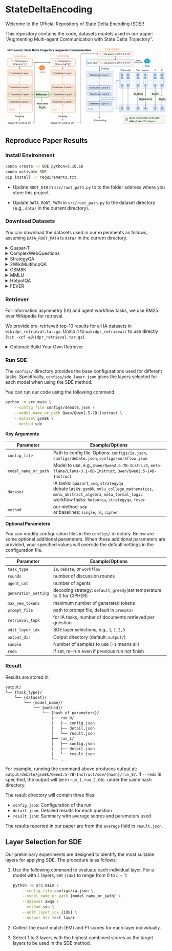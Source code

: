 # StateDeltaEncoding

Welcome to the Official Repository of State Delta Encoding (SDE)!

This repository contains the code, datasets models used in our paper: "Augmenting Multi-agent Communication with State Delta Trajectory".

![](figs/SDE_only.png)

## Reproduce Paper Results

### Install Environment

```bash
conda create -n SDE python=3.10.16
conda activate SDE
pip install -r requirements.txt
```

+ Update `ROOT_DIR` in `src/root_path.py` to to the folder address where you store this project.

+ Update `DATA_ROOT_PATH` in `src/root_path.py` to the dataset directory (e.g., `data/` in the current directory).

### Download Datasets

You can download the datasets used in our experiments as follows, assuming `DATA_ROOT_PATH` is `data/` in the current directory.

<details>

<summary>Quasar-T</summary>

Download the file `dev_questions.json` from the dataset link <http://curtis.ml.cmu.edu/datasets/quasar/quasar-t/questions/> and unzip it to `data/QuasarT/dev_questions.json`.

</details>

<details>
<summary>ComplexWebQuestions</summary>

Download the file `ComplexWebQuestions_dev.json` from the dataset link <https://www.dropbox.com/scl/fo/nqujvpg2gc4y0ozkw3wgr/AOzjVEsdUhv2Fx2pamfJlSw?rlkey=746t7xehfqxf1zr867nxiq8aq&e=1> and place it to `data/ComplexWebQuestions/`.

</details>

<details>
<summary>StrategyQA</summary>

Download the StrategyQA dataset with the following command:

```bash
wget -O data/strategyqa_dataset.zip https://storage.googleapis.com/ai2i/strategyqa/data/strategyqa_dataset.zip
mkdir -p data/StrategyQA
unzip data/strategyqa_dataset.zip -d data/StrategyQA
rm data/strategyqa_dataset.zip 
```

</details>

<details>

<summary>2WikiMultihopQA</summary>

Download the 2WikiMultihop dataset from its repository https://www.dropbox.com/s/ms2m13252h6xubs/data_ids_april7.zip?e=1. Unzip it and move the folder to `data/2WikiMultihopQA`.

</details>

<details>

<summary>GSM8K</summary>

Download the file `test.jsonl` from the dataset link <https://github.com/openai/grade-school-math/tree/master/grade_school_math/data>, and place it to `data/GSM8K/test.jsonl`.

</details>

<details>
<summary>MMLU</summary>

Download the MMLU dataset with the following command:

```bash
mkdir -p data/MMLU
wget -P data/MMLU https://people.eecs.berkeley.edu/~hendrycks/data.tar
tar --strip-components=1 -xvf data/MMLU/data.tar -C data/MMLU
rm data/MMLU/data.tar
```

</details>


<details>

<summary>HotpotQA</summary>

Download the HotpotQA dataset with the following command:

```bash
mkdir -p data/HotpotQA
wget -P data/HotpotQA/ http://curtis.ml.cmu.edu/datasets/hotpot/hotpot_dev_distractor_v1.json
```

</details>

<details>

<summary>FEVER</summary>

We use the FEVER 2.0 dataset for the agent workflow task. You can download the dataset with the following command:

```bash
mkdir -p data/FEVER
wget -P data/FEVER https://fever.ai/download/fever2.0/fever2-fixers-dev.jsonl 
```

</details>

### Retriever

For information asymmetry (IA) and agent workflow tasks, we use BM25 over Wikipedia for retrieval.

We provide pre-retrieved top-10 results for all IA datasets in `wikidpr_retrieval.tar.gz`. Unzip it to `wikidpr_retrieval/` to use directly (`tar -xzf wikidpr_retrieval.tar.gz`).

<details>
<summary>Optional: Build Your Own Retriever</summary>

1. Download the Wikipedia dump from the [DPR repository](https://github.com/facebookresearch/DPR/blob/main/dpr/data/download_data.py#L32) using the following command:

    ```bash
    mkdir -p data/dpr
    wget -O data/dpr/psgs_w100.tsv.gz https://dl.fbaipublicfiles.com/dpr/wikipedia_split/psgs_w100.tsv.gz
    pushd data/dpr
    gzip -d psgs_w100.tsv.gz
    popd
    ```

2. Use Elasticsearch to index the Wikipedia dump

    ```bash
    cd data
    wget -O elasticsearch-8.15.0.tar.gz https://artifacts.elastic.co/downloads/elasticsearch/elasticsearch-8.15.0-linux-x86_64.tar.gz  # download Elasticsearch
    tar zxvf elasticsearch-8.15.0.tar.gz
    rm elasticsearch-8.15.0.tar.gz 
    cd elasticsearch-8.15.0
    nohup bin/elasticsearch &  # run Elasticsearch in background
    cd ../..
    python prep_elastic.py --data_path data/dpr/psgs_w100.tsv --index_name wiki  # build index
    ```

</details>

### Run SDE

The `configs/` directory provides the base configurations used for different tasks. Specifically, `configs/sde_layer.json` gives the layers selected for each model when using the SDE method.

You can run our code using the following command:

```bash
python -m src.main \
    --config_file configs/debate.json \
    --model_name_or_path Qwen/Qwen2.5-7B-Instruct \
    --dataset gsm8k \
    --method sde
```

**Key Arguments**

| Parameter | Example/Options |
| --------- | ---------------- |
| `config_file` | Path to config file. Options: `configs/ia.json`, `configs/debate.json`, `configs/workflow.json` |
| `model_name_or_path` | Model to use, e.g., `Qwen/Qwen2.5-7B-Instruct`, `meta-llama/Llama-3.1-8B-Instruct`, `Qwen/Qwen2.5-14B-Instruct` |
| `dataset` | IA tasks: `quasart`, `cwq`, `strategyqa`<br>debate tasks: `gsm8k`, `mmlu_college_mathematics`, `mmlu_abstract_algebra`, `mmlu_formal_logic`<br>workflow tasks: `hotpotqa`, `strategyqa`, `fever` |
| `method` | our method: `sde`<br>or baselines: `single`, `nl`, `cipher` |

**Optional Parameters**

You can modify configuration files in the `configs/` directory. Below are some optional additional parameters. When these additional parameters are provided, your specified values will override the default settings in the configuration file.

| Parameter | Example/Options |
| --------- | ---------------- |
| `task_type` | `ia`, `debate`, or `workflow` |
| `rounds` | number of discussion rounds |
| `agent_cnt` | number of agents |
| `generation_setting` | decoding strategy: `default`, `greedy`(set temperature to 0 for CIPHER) |
| `max_new_tokens` | maximum number of generated tokens |
| `prompt_file` | path to prompt file, default in `prompts/` |
| `retrieval_topk` | for IA tasks, number of documents retrieved per question |
| `edit_layer_idx` | SDE layer selections, e.g., `1`, `1,2,3` |
| `output_dir` | Output directory (default: `output/`) |
| `sample` | Number of samples to use (`-1` means all) |
| `redo` | If set, re-run even if previous run not finish |

### Result

Results are stored in:

```plain
output/
└── {task_type}/
    └── {dataset}/
        └── {model_name}/
            └── {method}/
                └── {hash of parameters}/
                    ├── run_0/
                    │   ├── config.json
                    │   ├── detail.json
                    │   └── result.json
                    ├── run_1/
                    │   ├── config.json
                    │   ├── detail.json
                    │   └── result.json
                    └── ...
```

For example, running the command above produces output at: `output/debate/gsm8k/Qwen2.5-7B-Instruct/sde/{hash}/run_0/`. If `--redo` is specified, the output will be in `run_1`, `run_2`, etc. under the same hash directory.

The result directory will contain three files:

+ `config.json`: Configuration of the run
+ `detail.json`: Detailed results for each question
+ `result.json`: Summary with average scores and parameters used

The results reported in our paper are from the `average` field in `result.json`.

## Layer Selection for SDE

Our preliminary experiments are designed to identify the most suitable layers for applying SDE. The procedure is as follows:

1. Use the following command to evaluate each individual layer. For a model with $L$ layers, set `{idx}` to range from $0$ to $L-1$:

    ```bash
    python -m src.main \
        --config_file configs/ia.json \
        --model_name_or_path {model_name_or_path} \
        --dataset 2wqa \
        --method sde \
        --edit_layer_idx {idx} \
        --output_dir test_layer
    ```

2. Collect the exact match (EM) and F1 scores for each layer individually.

3. Select 1 to 3 layers with the highest combined scores as the target layers to be used in the SDE method.
